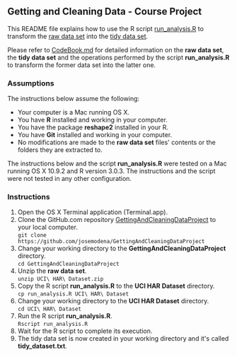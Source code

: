 ## Getting and Cleaning Data - Course Project

This README file explains how to use the R script [run_analysis.R](https://github.com/josemodena/GettingAndCleaningDataProject/blob/master/run_analysis.R) to transform the [raw data set](https://github.com/josemodena/GettingAndCleaningDataProject/blob/master/UCI%20HAR%20Dataset.zip) into the [tidy data set](https://github.com/josemodena/GettingAndCleaningDataProject/blob/master/tidy_dataset.txt).

Please refer to [CodeBook.md](https://github.com/josemodena/GettingAndCleaningDataProject/blob/master/CodeBook.md) for detailed information on the **raw data set**, the **tidy data set** and the operations performed by the script **run_analysis.R** to transform the former data set into the latter one.

### Assumptions

The instructions below assume the following:

* Your computer is a Mac running OS X.
* You have **R** installed and working in your computer.
* You have the package **reshape2** installed in your R.
* You have **Git** installed and working in your computer.
* No modifications are made to the **raw data set** files' contents or the folders they are extracted to.

The instructions below and the script **run_analysis.R** were tested on a Mac running OS X 10.9.2 and R version 3.0.3. The instructions and the script were not tested in any other configuration.

### Instructions

1. Open the OS X Terminal application (Terminal.app).
2. Clone the GitHub.com repository [GettingAndCleaningDataProject](https://github.com/josemodena/GettingAndCleaningDataProject) to your local computer.  
   `git clone https://github.com/josemodena/GettingAndCleaningDataProject`
3. Change your working directory to the **GettingAndCleaningDataProject** directory.  
   `cd GettingAndCleaningDataProject`
4. Unzip the **raw data set**.  
   `unzip UCI\ HAR\ Dataset.zip`
5. Copy the R script **run_analysis.R** to the **UCI HAR Dataset** directory.  
   `cp run_analysis.R UCI\ HAR\ Dataset`
6. Change your working directory to the **UCI HAR Dataset** directory.  
   `cd UCI\ HAR\ Dataset`
7. Run the R script **run_analysis.R**.  
   `Rscript run_analysis.R`
8. Wait for the R script to complete its execution.
9. The tidy data set is now created in your working directory and it's called **tidy_dataset.txt**.
